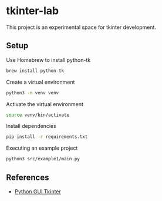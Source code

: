 # tkinter-lab

This project is an experimental space for tkinter development.


## Setup

Use Homebrew to install python-tk

```bash
brew install python-tk
```


Create a virtual environment

```bash
python3 -m venv venv
```

Activate the virtual environment

```bash
source venv/bin/activate
```

Install dependencies

```bash
pip install -r requirements.txt
```


Executing an example project

```bash
python3 src/example1/main.py
```

## References

- [Python GUI Tkinter](https://realpython.com/python-gui-tkinter/)
